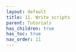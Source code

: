 ```yaml
---
layout: default
title: 11. Write scripts
parent: Tutorials
has_children: true
has_toc: true
nav_order: 11
---
```



